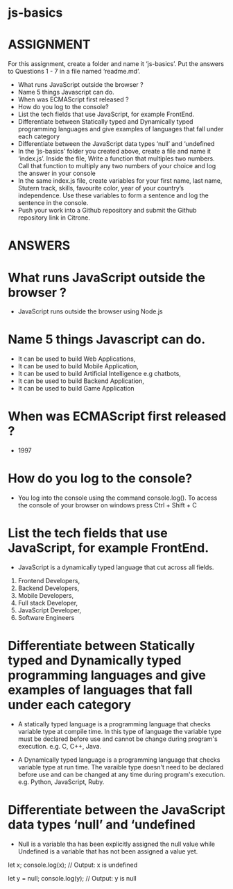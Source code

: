 # js-basics

# ASSIGNMENT

For this assignment, create a folder and name it ‘js-basics’. Put the answers to Questions 1 - 7 in a file named ‘readme.md’.

- What runs JavaScript outside the browser ?
- Name 5 things Javascript can do.
- When was ECMAScript first released ?
- How do you log to the console?
- List the tech fields that use JavaScript, for example FrontEnd.
- Differentiate between Statically typed and Dynamically typed programming languages and give examples of languages that fall under each category
- Differentiate between the JavaScript data types ‘null’ and ‘undefined&nbsp;
- In the ‘js-basics’ folder you created above, create a file and name it ‘index.js’. Inside the file, Write a function that multiples two numbers. Call that function to multiply any two numbers of your choice and log the answer in your console
- In the same index.js file, create variables for your first name, last name, Stutern track, skills, favourite color, year of your country’s independence. Use these variables to form a sentence and log the sentence in the console.
- Push your work into a Github repository and submit the Github repository link in Citrone.


# ANSWERS

# What runs JavaScript outside the browser ?

- JavaScript runs outside the browser using Node.js

# Name 5 things Javascript can do.

- It can be used to build Web Applications, 
- It can be used to build Mobile Application, 
- It can be used to build Artificial Intelligence e.g chatbots, 
- It can be used to build Backend Application, 
- It can be used to build Game Application

# When was ECMAScript first released ?

- 1997

# How do you log to the console?

- You log into the console using the command console.log(). To access the console of your browser on windows press Ctrl + Shift + C

# List the tech fields that use JavaScript, for example FrontEnd.

- JavaScript is a dynamically typed language that cut across all fields.
1. Frontend Developers, 
2. Backend Developers, 
3. Mobile Developers, 
4. Full stack Developer, 
5. JavaScript Developer, 
6. Software Engineers

# Differentiate between Statically typed and Dynamically typed programming languages and give examples of languages that fall under each category

- A statically typed language is a programming language that checks variable type at compile time. In this type of language the variable type must be declared before use and cannot be change during program's execution. e.g. C, C++, Java.

- A Dynamically typed language is a programming language that checks variable type at run time. The varaible type doesn't need to be declared before use and can be changed at any time during program's execution. e.g. Python, JavaScript, Ruby.

# Differentiate between the JavaScript data types ‘null’ and ‘undefined&nbsp;
                              
- Null is a variable tha has been explicitly assigned the null value while Undefined is a variable that has not been assigned a value yet.

let x;
console.log(x); // Output: x is undefined

let y = null;
console.log(y); // Output:  y is null